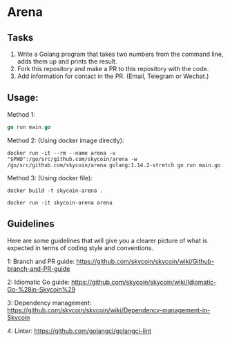 # Arena

## Tasks

1. Write a Golang program that takes two numbers from the command line, adds them up and prints the result.
2. Fork this repository and make a PR to this repository with the code.
3. Add information for contact in the PR. (Email, Telegram or Wechat.)

## Usage:

Method 1:

```go
go run main.go
```

Method 2: (Using docker image directly):
```docker
docker run -it --rm --name arena -v "$PWD":/go/src/github.com/skycoin/arena -w /go/src/github.com/skycoin/arena golang:1.14.2-stretch go run main.go
```

Method 3: (Using docker file):
```docker
docker build -t skycoin-arena .
```
```docker
docker run -it skycoin-arena arena 
```

## Guidelines
Here are some guidelines that will give you a clearer picture of what is expected in terms of coding style and conventions.

1: Branch and PR guide:
https://github.com/skycoin/skycoin/wiki/Github-branch-and-PR-guide

2: Idiomatic Go guide:
https://github.com/skycoin/skycoin/wiki/Idiomatic-Go-%28in-Skycoin%29

3: Dependency management:
https://github.com/skycoin/skycoin/wiki/Dependency-management-in-Skycoin

4: Linter:
https://github.com/golangci/golangci-lint


